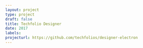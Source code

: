 ```yaml
---
layout: project
type: project
draft: false
title: Techfolio Designer
date: 2017
labels: 
projecturl: https://github.com/techfolios/designer-electron
---
```


